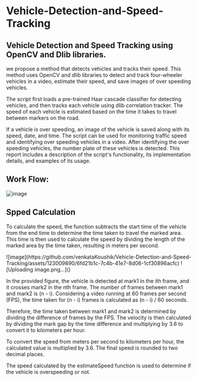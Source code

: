 # Vehicle-Detection-and-Speed-Tracking
<h2>Vehicle Detection and Speed Tracking using OpenCV and Dlib libraries.</h2>
<p>we propose a method that detects vehicles and tracks their speed. This method uses OpenCV and dlib libraries to detect and track four-wheeler vehicles in a video, estimate their speed, and save images of over speeding vehicles.</p>
<p>The script first loads a pre-trained Haar cascade classifier for detecting vehicles, and then tracks each vehicle using dlib correlation tracker. The speed of each vehicle is estimated based on the time it takes to travel between markers on the road.</p>
<p>If a vehicle is over speeding, an image of the vehicle is saved along with its speed, date, and time. The script can be used for monitoring traffic speed and identifying over speeding vehicles in a video.
After identifying the over speeding vehicles, the number plate of these vehicles is detected. This report includes a description of the script's functionality, its implementation details, and examples of its usage.</p>

<h2>Work Flow:</h2>

![image](https://github.com/venkataKoushik/Vehicle-Detection-and-Speed-Tracking/assets/123009890/43d1d800-9b58-4d37-8245-de56e063376b)

<h2>Spped Calculation</h2>
<p>To calculate the speed, the function subtracts the start time of the vehicle from the end time to determine the time taken to travel the marked area. This time is then used to calculate the speed by dividing the length of the marked area by the time taken, resulting in meters per second.</p>
![image](https://github.com/venkataKoushik/Vehicle-Detection-and-Speed-Tracking/assets/123009890/6fd21b1c-7c4b-41e7-8d06-1cf30896acfc)   ![Uploading image.png…]()

In the provided figure, the vehicle is detected at mark1 in the ith frame, and it crosses mark2 in the nth frame. The number of frames between mark1 and mark2 is (n - i). Considering a video running at 60 frames per second (FPS), the time taken for (n - i) frames is calculated as (n - i) / 60 seconds.

Therefore, the time taken between mark1 and mark2 is determined by dividing the difference of frames by the FPS. The velocity is then calculated by dividing the mark gap by the time difference and multiplying by 3.6 to convert it to kilometers per hour.

To convert the speed from meters per second to kilometers per hour, the calculated value is multiplied by 3.6. The final speed is rounded to two decimal places.

The speed calculated by the estimateSpeed function is used to determine if the vehicle is overspeeding or not.



